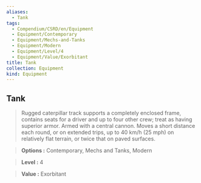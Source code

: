 ```yaml
---
aliases:
  - Tank
tags:
  - Compendium/CSRD/en/Equipment
  - Equipment/Contemporary
  - Equipment/Mechs-and-Tanks
  - Equipment/Modern
  - Equipment/Level/4
  - Equipment/Value/Exorbitant
title: Tank
collection: Equipment
kind: Equipment
---
```

## Tank    
    
>Rugged caterpillar track supports a completely enclosed frame, contains seats for a driver and up to four other crew; treat as having superior armor. Armed with a central cannon. Moves a short distance each round, or on extended trips, up to 40 km/h (25 mph) on relatively flat terrain, or twice that on paved surfaces.    
> **Options :** Contemporary, Mechs and Tanks, Modern    
> **Level :** 4    
> **Value :** Exorbitant